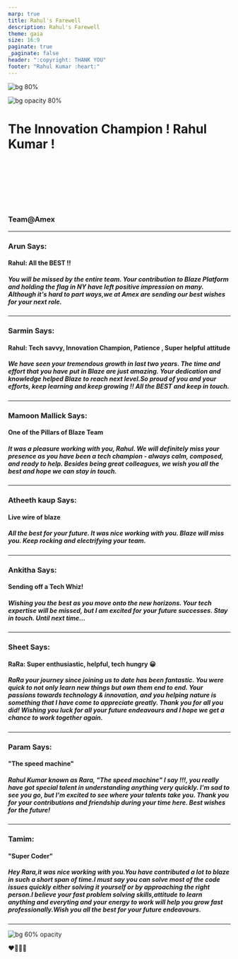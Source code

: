 ```yaml
---
marp: true
title: Rahul's Farewell
description: Rahul's Farewell
theme: gaia
size: 16:9
paginate: true
_paginate: false
header: ":copyright: THANK YOU"
footer: "Rahul Kumar :heart:"
---
```

![bg 80%](image/rahul.jpeg)

![bg opacity 80%](http://img.picturequotes.com/2/542/541515/goodbye-quote-1.jpg)

# <!--fit--> The Innovation Champion ! **Rahul Kumar** ! 

<br /> <br />
<br/><br/>
<br/><br/>

### Team@Amex

<!-- This is presenter note. You can write down notes through HTML comment. -->
---


### Arun Says:
#### Rahul: All the BEST !!
##### You will be missed by the entire team. Your contribution to Blaze Platform and holding the flag in NY have left positive impression on many. Although it's hard to part ways,we at Amex are sending our best wishes for your next role.


<!-- _class: lead -->

<style scoped> { font-size:24px;}</style>
---

### Sarmin Says:
#### Rahul: Tech savvy, Innovation Champion, Patience , Super helpful attitude
#####  We have seen your tremendous growth in last two years. The time and effort that you have put in Blaze are just amazing. Your dedication and knowledge helped Blaze to reach next level.So proud of you and your efforts, keep learning and keep growing !! All the BEST and keep in touch. 

<!-- _class: lead -->

<style scoped> { font-size:24px;}</style>

---

### Mamoon Mallick Says:
####  One of the Pillars of Blaze Team
##### It was a pleasure working with you, Rahul. We will definitely miss your presence as you have been a tech champion - always calm, composed, and ready to help. Besides being great colleagues, we wish you all the best and hope we can stay in touch.
<!-- _class: lead -->
<style scoped> { font-size:24px;}</style>
---

### Atheeth kaup Says:
####  Live wire of blaze
##### All the best for your future. It was nice working with you. Blaze will miss you. Keep rocking and electrifying your team.
<!-- _class: lead -->
<style scoped> { font-size:24px;}</style>
---

### Ankitha Says:
####  Sending off a Tech Whiz!
##### Wishing you the best as you move onto the new horizons. Your tech expertise will be missed, but I am excited for your future successes. Stay in touch. Until next time...
<!-- _class: lead -->
<style scoped> { font-size:24px;}</style>
---

### Sheet Says:
####  RaRa: Super enthusiastic, helpful, tech hungry 😀
##### RaRa your journey since joining us to date has been fantastic. You were quick to not only learn new things but own them end to end. Your passions towards technology & innovation, and you helping nature is something that I have come to appreciate greatly. Thank you for all you did! Wishing you luck for all your future endeavours and I hope we get a chance to work together again.
<!-- _class: lead -->
<style scoped> { font-size:24px;}</style>
---

### Param Says:
#### "The speed machine"
##### Rahul Kumar known as Rara, "The speed machine" I say !!!, you really have got special talent in understanding anything very quickly. I'm sad to see you go, but I'm excited to see where your talents take you. Thank you for your contributions and friendship during your time here. Best wishes for the future!
<!-- _class: lead -->
<style scoped> { font-size:24px;}</style>
---

### Tamim:
####  "Super Coder"
##### Hey Rara,it was nice working with you.You have contributed a lot to blaze in such a short span of time.I must say you can solve most of the code issues quickly either solving it yourself or by approaching the right person.I believe your fast problem solving skills,attitude to learn anything and everyting and your energy to work will help you grow fast professionally.Wish you all the best for your future endeavours.    
<!-- _class: lead -->
<style scoped> { font-size:24px;}</style>
---




![bg 60% opacity ](https://t3.ftcdn.net/jpg/03/81/54/06/240_F_381540621_j9v7wCb1vGTvg7CpucpmHjQaA9MntaGS.jpg)




:heart::purple_heart::green_heart::blue_heart:
 


